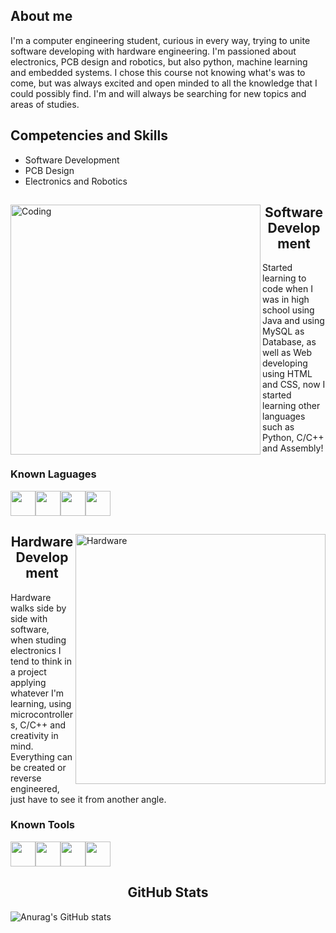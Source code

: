 <div>
<h2>About me</h2>

<p>I'm a computer engineering student, curious in every way, trying to unite software developing with hardware engineering. I'm passioned about electronics, PCB design and robotics, but also python, machine learning and embedded systems. I chose this course not knowing what's was to come, but was always excited and open minded to all the knowledge that I could possibly find. I'm and will always be searching for new topics and areas of studies.</p>

<h2>Competencies and Skills</h2>
<ul>
  <li>Software Development</li>
  <li>PCB Design</li>
  <li>Electronics and Robotics</li>
</ul>
</div>
<div>
<img align="left" alt="Coding" width="400" src="https://media1.giphy.com/media/26tn33aiTi1jkl6H6/giphy.gif">
<h2 align="center">Software Development</h2>
<span align="right">Started learning to code when I was in high school using Java and using MySQL as Database, as well as Web developing using HTML and CSS, now I started learning other languages such as Python, C/C++ and Assembly!</span>
</br>
  <h3>Known Laguages</h3>
  <img src="https://cdn3.iconfinder.com/data/icons/logos-and-brands-adobe/512/267_Python-512.png" height=40><img src="https://static.thenounproject.com/png/5151631-200.png" height=40><img src="https://cdn.freebiesupply.com/logos/large/2x/java-14-logo-png-transparent.png" height=40><img src="https://upload.wikimedia.org/wikipedia/commons/thumb/1/18/ISO_C%2B%2B_Logo.svg/1822px-ISO_C%2B%2B_Logo.svg.png" height=40>
</br>
</div>

<div>
<img align="right" alt="Hardware" width="400" src="https://i.giphy.com/media/PiuL0MyzhlQv9fkNrY/giphy.webp">
<h2 align="center">Hardware Development</h2>
<span align="left">Hardware walks side by side with software, when studing electronics I tend to think in a project applying whatever I'm learning, using microcontrollers, C/C++ and creativity in mind. Everything can be created or reverse engineered, just have to see it from another angle.</span>
</br>
  <h3>Known Tools</h3>
  <img src="https://avatars.githubusercontent.com/u/3374914?s=200&v=4" height=40><img src="https://brandslogos.com/wp-content/uploads/images/large/arduino-logo-1.png" height=40><img src="https://seeklogo.com/images/E/espressif-systems-logo-1350B9E771-seeklogo.com.png" height=40><img src="https://cdn.freebiesupply.com/logos/thumbs/2x/raspberry-pi-logo.png" height=40>
</br>
</div>

<h2 align="Center">GitHub Stats</h2>

![Anurag's GitHub stats](https://github-readme-stats.vercel.app/api?username=SamuelDotDoc&show_icons=true&theme=radical)

<!--
**SamuelDotDoc/SamuelDotDoc** is a ✨ _special_ ✨ repository because its `README.md` (this file) appears on your GitHub profile.

Here are some ideas to get you started:

- 🔭 I’m currently working on ...
- 🌱 I’m currently learning ...
- 👯 I’m looking to collaborate on ...
- 🤔 I’m looking for help with ...
- 💬 Ask me about ...
- 📫 How to reach me: ...
- 😄 Pronouns: ...
- ⚡ Fun fact: ...
-->
